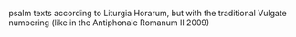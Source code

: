 psalm texts according to Liturgia Horarum,
but with the traditional Vulgate numbering (like in the Antiphonale Romanum II 2009)
